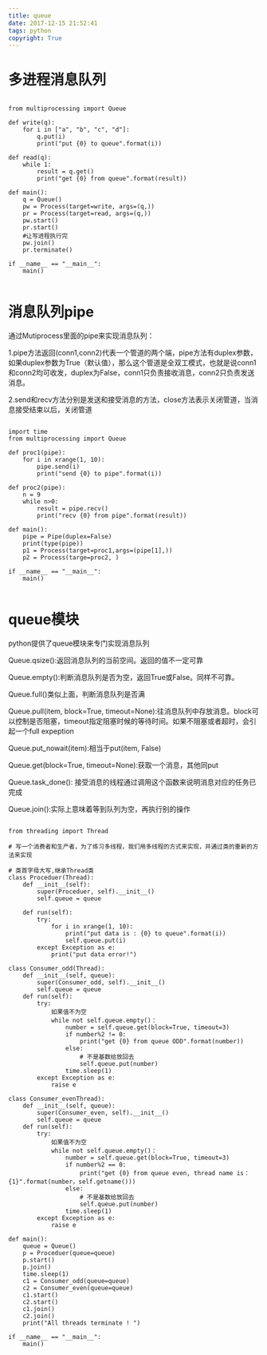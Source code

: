 ```yaml
---
title: queue
date: 2017-12-15 21:52:41
tags: python
copyright: True
---
```


# 多进程消息队列

<!--more-->

```

from multiprocessing import Queue

def write(q):
    for i in ["a", "b", "c", "d"]:
        q.put(i)
        print("put {0} to queue".format(i))

def read(q):
    while 1:
        result = q.get()
        print("get {0} from queue".format(result))

def main():
    q = Queue()
    pw = Process(target=write, args=(q,))
    pr = Process(target=read, args=(q,))
    pw.start()
    pr.start()
    #让写进程执行完
    pw.join()
    pr.terminate()
    
if __name__ == "__main__":
    main()
    
```

# 消息队列pipe

通过Mutiprocess里面的pipe来实现消息队列：

1.pipe方法返回(conn1,conn2)代表一个管道的两个端，pipe方法有duplex参数，如果duplex参数为True（默认值），那么这个管道是全双工模式，也就是说conn1和conn2均可收发，duplex为False，conn1只负责接收消息，conn2只负责发送消息。

2.send和recv方法分别是发送和接受消息的方法，close方法表示关闭管道，当消息接受结束以后，关闭管道

```

import time
from multiprocessing import Queue

def proc1(pipe):
    for i in xrange(1, 10):
        pipe.send(i)
        print("send {0} to pipe".format(i))

def proc2(pipe):
    n = 9
    while n>0:
        result = pipe.recv()
        print("recv {0} from pipe".format(result))

def main():
    pipe = Pipe(duplex=False)
    print(type(pipe))
    p1 = Process(target=proc1,args=(pipe[1],))
    p2 = Process(targe=proc2, )
    
if __name__ == "__main__":
    main()
    
```

# queue模块

python提供了queue模块来专门实现消息队列

Queue.qsize():返回消息队列的当前空间。返回的值不一定可靠

Queue.empty():判断消息队列是否为空，返回True或False。同样不可靠。

Queue.full()类似上面，判断消息队列是否满

Queue.pull(item, block=True, timeout=None):往消息队列中存放消息。block可以控制是否阻塞，timeout指定阻塞时候的等待时间。如果不阻塞或者超时，会引起一个full expeption

Queue.put_nowait(item):相当于put(item, False)

Queue.get(block=True, timeout=None):获取一个消息，其他同put

Queue.task_done(): 接受消息的线程通过调用这个函数来说明消息对应的任务已完成

Queue.join():实际上意味着等到队列为空，再执行别的操作

```

from threading import Thread

# 写一个消费者和生产者，为了练习多线程，我们用多线程的方式来实现，并通过类的重新的方法来实现

# 类首字母大写,继承Thread类
class Proceduer(Thread):
    def __init__(self):
        super(Proceduer, self).__init__()
        self.queue = queue
    
    def run(self):
        try:
            for i in xrange(1, 10):
                print("put data is : {0} to queue".format(i))
                self.queue.put(i)
        except Exception as e:
            print("put data error!")
    
class Consumer_odd(Thread):
    def __init__(self, queue):
        super(Consumer_odd, self).__init__()
        self.queue = queue
    def run(self):
        try:
            如果值不为空
            while not self.queue.empty()：
                number = self.queue.get(block=True, timeout=3)
                if number%2 != 0:
                    print("get {0} from queue ODD".format(number))
                else:
                    # 不是基数给放回去
                    self.queue.put(number)
                time.sleep(1)
        except Exception as e:
            raise e

class Consumer_evenThread):
    def __init__(self, queue):
        super(Consumer_even, self).__init__()
        self.queue = queue
    def run(self):
        try:
            如果值不为空
            while not self.queue.empty()：
                number = self.queue.get(block=True, timeout=3)
                if number%2 == 0:
                    print("get {0} from queue even, thread name is：{1}".format(number，self.getname()))
                else:
                    # 不是基数给放回去
                    self.queue.put(number)
                time.sleep(1)
        except Exception as e:
            raise e

def main():
    queue = Queue()
    p = Proceduer(queue=queue)
    p.start()
    p.join()
    time.sleep(1)
    c1 = Consumer_odd(queue=queue)
    c2 = Consumer_even(queue=queue)
    c1.start()
    c2.start()
    c1.join()
    c2.join()
    print("All threads terminate ! ")

if __name__ == "__main__":
    main()

```

